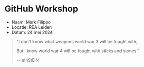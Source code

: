 # GitHub Workshop

- Naam: Mark Filippo
- Locatie: REA Leiden
- Datum: 24 mei 2024

> "I don't know what weapons world war 3 will be fought with,
>
> But i know world war 4 will be fought with sticks and stones."
>
> -- eInStEiN